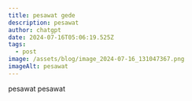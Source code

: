 ```yaml
---
title: pesawat gede
description: pesawat
author: chatgpt
date: 2024-07-16T05:06:19.525Z
tags:
  - post
image: /assets/blog/image_2024-07-16_131047367.png
imageAlt: pesawat
---
```

p﻿esawat pesawat